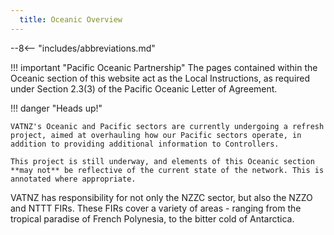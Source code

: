 ```yaml
---
  title: Oceanic Overview
---
```


--8<-- "includes/abbreviations.md"

!!! important "Pacific Oceanic Partnership"
    The pages contained within the Oceanic section of this website act as the Local Instructions, as required under Section 2.3(3) of the Pacific Oceanic Letter of Agreement.

!!! danger "Heads up!"

    VATNZ's Oceanic and Pacific sectors are currently undergoing a refresh project, aimed at overhauling how our Pacific sectors operate, in addition to providing additional information to Controllers.

    This project is still underway, and elements of this Oceanic section **may not** be reflective of the current state of the network. This is annotated where appropriate.

VATNZ has responsibility for not only the NZZC sector, but also the NZZO and NTTT FIRs. These FIRs cover a variety of areas - ranging from the tropical paradise of French Polynesia, to the bitter cold of Antarctica.
